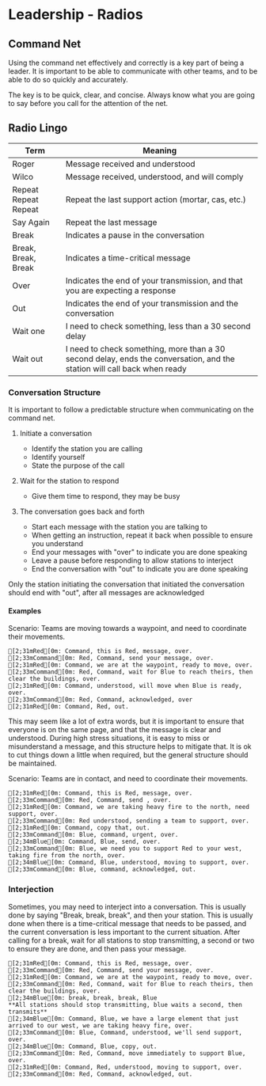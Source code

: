 # Leadership - Radios

## Command Net

Using the command net effectively and correctly is a key part of being a leader. It is important to be able to communicate with other teams, and to be able to do so quickly and accurately.

The key is to be quick, clear, and concise. Always know what you are going to say before you call for the attention of the net.

## Radio Lingo

| Term | Meaning |
| --- | --- |
| Roger | Message received and understood |
| Wilco | Message received, understood, and will comply |
| Repeat Repeat Repeat | Repeat the last support action (mortar, cas, etc.) |
| Say Again | Repeat the last message |
| Break | Indicates a pause in the conversation |
| Break, Break, Break | Indicates a time-critical message |
| Over | Indicates the end of your transmission, and that you are expecting a response |
| Out | Indicates the end of your transmission and the conversation |
| Wait one | I need to check something, less than a 30 second delay |
| Wait out | I need to check something, more than a 30 second delay, ends the conversation, and the station will call back when ready |

### Conversation Structure

It is important to follow a predictable structure when communicating on the command net.

1. Initiate a conversation
    * Identify the station you are calling
    * Identify yourself
    * State the purpose of the call

2. Wait for the station to respond
    * Give them time to respond, they may be busy

3. The conversation goes back and forth
    * Start each message with the station you are talking to
    * When getting an instruction, repeat it back when possible to ensure you understand
    * End your messages with "over" to indicate you are done speaking
    * Leave a pause before responding to allow stations to interject
    * End the conversation with "out" to indicate you are done speaking

Only the station initiating the conversation that initiated the conversation should end with "out", after all messages are acknowledged

#### Examples

Scenario: Teams are moving towards a waypoint, and need to coordinate their movements.

```ansi
[2;31mRed[0m: Command, this is Red, message, over.
[2;33mCommand[0m: Red, Command, send your message, over.
[2;31mRed[0m: Command, we are at the waypoint, ready to move, over.
[2;33mCommand[0m: Red, Command, wait for Blue to reach theirs, then clear the buildings, over.
[2;31mRed[0m: Command, understood, will move when Blue is ready, over.
[2;33mCommand[0m: Red, Command, acknowledged, over
[2;31mRed[0m: Command, Red, out.
```

This may seem like a lot of extra words, but it is important to ensure that everyone is on the same page, and that the message is clear and understood. During high stress situations, it is easy to miss or misunderstand a message, and this structure helps to mitigate that. It is ok to cut things down a little when required, but the general structure should be maintained.

Scenario: Teams are in contact, and need to coordinate their movements.

```ansi
[2;31mRed[0m: Command, this is Red, message, over.
[2;33mCommand[0m: Red, Command, send , over.
[2;31mRed[0m: Command, we are taking heavy fire to the north, need support, over.
[2;33mCommand[0m: Red understood, sending a team to support, over.
[2;31mRed[0m: Command, copy that, out.
[2;33mCommand[0m: Blue, command, urgent, over.
[2;34mBlue[0m: Command, Blue, send, over.
[2;33mCommand[0m: Blue, we need you to support Red to your west, taking fire from the north, over.
[2;34mBlue[0m: Command, Blue, understood, moving to support, over.
[2;33mCommand[0m: Blue, command, acknowledged, out.
```

### Interjection

Sometimes, you may need to interject into a conversation. This is usually done by saying "Break, break, break", and then your station. This is usually done when there is a time-critical message that needs to be passed, and the current conversation is less important to the current situation. After calling for a break, wait for all stations to stop transmitting, a second or two to ensure they are done, and then pass your message.

```ansi
[2;31mRed[0m: Command, this is Red, message, over.
[2;33mCommand[0m: Red, Command, send your message, over.
[2;31mRed[0m: Command, we are at the waypoint, ready to move, over.
[2;33mCommand[0m: Red, Command, wait for Blue to reach theirs, then clear the buildings, over.
[2;34mBlue[0m: break, break, break, Blue
**All stations should stop transmitting, blue waits a second, then transmits**
[2;34mBlue[0m: Command, Blue, we have a large element that just arrived to our west, we are taking heavy fire, over.
[2;33mCommand[0m: Blue, Command, understood, we'll send support, over.
[2;34mBlue[0m: Command, Blue, copy, out.
[2;33mCommand[0m: Red, Command, move immediately to support Blue, over.
[2;31mRed[0m: Command, Red, understood, moving to support, over.
[2;33mCommand[0m: Red, Command, acknowledged, out.
```

